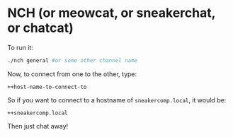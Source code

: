 # NCH (or meowcat, or sneakerchat, or chatcat)

To run it:

```bash
./nch general #or some other channel name
```

Now, to connect from one to the other, type:

```
++host-name-to-connect-to
```

So if you want to connect to a hostname of `sneakercomp.local`, it would be:

```
++sneakercomp.local
```

Then just chat away!

